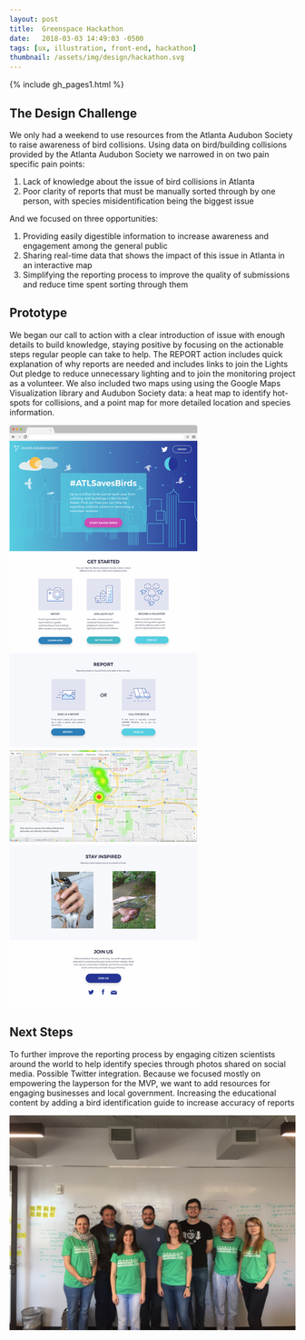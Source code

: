 ```yaml
---
layout: post
title:  Greenspace Hackathon
date:   2018-03-03 14:49:03 -0500 
tags: [ux, illustration, front-end, hackathon]
thumbnail: /assets/img/design/hackathon.svg
---
```


{% include gh_pages1.html %}

## The Design Challenge
We only had a weekend to use resources from the Atlanta Audubon Society to raise awareness of bird collisions. Using data on bird/building collisions provided by the Atlanta Audubon Society we narrowed in on two pain specific pain points:
1. Lack of knowledge about the issue of bird collisions in Atlanta
2. Poor clarity of reports that must be manually sorted through by one person, with species misidentification being the biggest issue

And we focused on three opportunities:
1. Providing easily digestible information to increase awareness and engagement among the general public
2. Sharing real-time data that shows the impact of this issue in Atlanta in an interactive map
3. Simplifying the reporting process to improve the quality of submissions and reduce time spent sorting through them

## Prototype
We began our call to action with a clear introduction of issue with enough details to build knowledge, staying positive by focusing on the actionable steps regular people can take to help.
The REPORT action includes quick explanation of why reports are needed and includes links to join the Lights Out pledge to reduce unnecessary lighting and to join the monitoring project as a volunteer. We also included two maps using using the Google Maps Visualization library and Audubon Society data: a heat map to identify hot-spots for collisions, and a point map for more detailed location and species information.

<div class="aside">
	<div class="row justify-content-left">
	  <div class="col-lg-10">
	  	<img class="prototype" src="/assets/img/design/greenspace_hackathon.png" alt="Desktop design"/>
	  </div>
	</div>
</div>


## Next Steps
To further improve the reporting process by engaging citizen scientists around the world to help identify species through photos shared on social media. Possible Twitter integration.
Because we focused mostly on empowering the layperson for the MVP, we want to add resources for engaging businesses and local government.
Increasing the educational content by adding a bird identification guide to increase accuracy of reports

<div class="aside">
	<div class="row justify-content-left">
	  <div class="col-lg-10">
	  	<img class="prototype" src="/assets/img/design/gh_team.jpg" alt="Team picture"/>
	  </div>
	</div>
</div>

